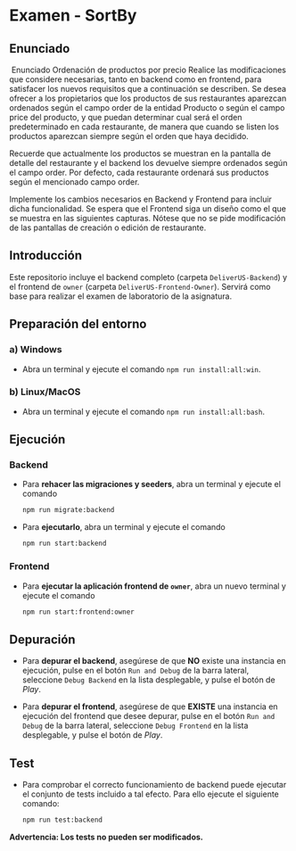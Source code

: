 # Examen - SortBy

## Enunciado

﻿
Enunciado Ordenación de productos por precio
Realice las modificaciones que considere necesarias, tanto en backend como en frontend, para satisfacer los nuevos requisitos que a continuación se describen. Se desea ofrecer a los propietarios que los productos de sus restaurantes aparezcan ordenados según el campo order de la entidad Producto o según el campo price del producto, y que puedan determinar cual será el orden predeterminado en cada restaurante, de manera que cuando se listen los productos aparezcan siempre según el orden que haya decidido.

Recuerde que actualmente los productos se muestran en la pantalla de detalle del restaurante y el backend los devuelve siempre ordenados según el campo order. Por defecto, cada restaurante ordenará sus productos según el mencionado campo order.

Implemente los cambios necesarios en Backend y Frontend para incluir dicha funcionalidad. Se espera que el Frontend siga un diseño como el que se muestra en las siguientes capturas.
Nótese que no se pide modificación de las pantallas de creación o edición de restaurante.

## Introducción

Este repositorio incluye el backend completo (carpeta `DeliverUS-Backend`) y el frontend de `owner` (carpeta `DeliverUS-Frontend-Owner`). Servirá como base para realizar el examen de laboratorio de la asignatura.

## Preparación del entorno

### a) Windows

* Abra un terminal y ejecute el comando `npm run install:all:win`.

### b) Linux/MacOS

* Abra un terminal y ejecute el comando `npm run install:all:bash`.

## Ejecución

### Backend

* Para **rehacer las migraciones y seeders**, abra un terminal y ejecute el comando

    ```Bash
    npm run migrate:backend
    ```

* Para **ejecutarlo**, abra un terminal y ejecute el comando

    ```Bash
    npm run start:backend
    ```

### Frontend

* Para **ejecutar la aplicación frontend de `owner`**, abra un nuevo terminal y ejecute el comando

    ```Bash
    npm run start:frontend:owner
    ```

## Depuración

* Para **depurar el backend**, asegúrese de que **NO** existe una instancia en ejecución, pulse en el botón `Run and Debug` de la barra lateral, seleccione `Debug Backend` en la lista desplegable, y pulse el botón de *Play*.

* Para **depurar el frontend**, asegúrese de que **EXISTE** una instancia en ejecución del frontend que desee depurar, pulse en el botón `Run and Debug` de la barra lateral, seleccione `Debug Frontend` en la lista desplegable, y pulse el botón de *Play*.

## Test

* Para comprobar el correcto funcionamiento de backend puede ejecutar el conjunto de tests incluido a tal efecto. Para ello ejecute el siguiente comando:

    ```Bash
    npm run test:backend
    ```
**Advertencia: Los tests no pueden ser modificados.**

